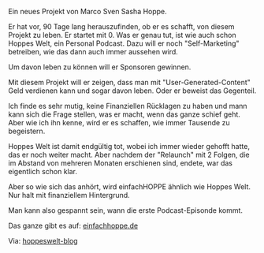 <!--
.. title: einfachHOPPE
.. slug: 384-einfachhoppe
.. date: 2008-05-02 11:00:31
.. tags: Hoppes Welt,Internet,Podcasts
.. description: 
.. type: text
-->

Ein neues Projekt von Marco Sven Sasha Hoppe.
<!-- TEASER_END -->

Er hat vor, 90 Tage lang herauszufinden, ob er es schafft, von diesem Projekt zu leben. Er startet mit 0.
Was er genau tut, ist wie auch schon Hoppes Welt, ein Personal Podcast.
Dazu will er noch "Self-Marketing" betreiben, wie das dann auch immer aussehen wird.

Um davon leben zu können will er Sponsoren gewinnen.

Mit diesem Projekt will er zeigen, dass man mit "User-Generated-Content" Geld verdienen kann und sogar davon leben.
Oder er beweist das Gegenteil.

Ich finde es sehr mutig, keine Finanziellen Rücklagen zu haben und mann kann sich die Frage stellen, was er macht, wenn das ganze schief geht.
Aber wie ich ihn kenne, wird er es schaffen, wie immer Tausende zu begeistern.

Hoppes Welt ist damit endgültig tot, wobei ich immer wieder gehofft hatte, das er noch weiter macht.
Aber nachdem der "Relaunch" mit 2 Folgen, die im Abstand von mehreren Monaten erschienen sind, endete, war das eigentlich schon klar.

Aber so wie sich das anhört, wird einfachHOPPE ähnlich wie Hoppes Welt.
Nur halt mit finanziellem Hintergrund.

Man kann also gespannt sein, wann die erste Podcast-Episonde kommt.

Das ganze gibt es auf: [einfachhoppe.de](http://einfachhoppe.de/)

Via: [hoppeswelt-blog](http://hoppeswelt.blogspot.com/2008/05/einfach-hoppe-das-experiment.html)
